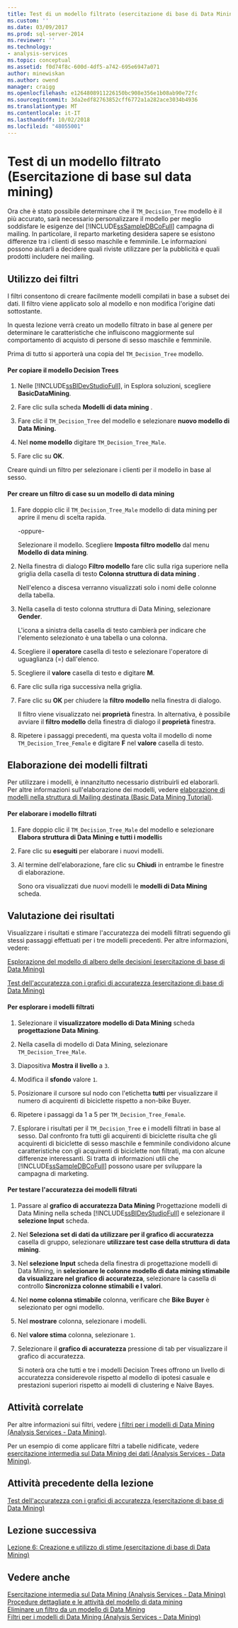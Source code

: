 ```yaml
---
title: Test di un modello filtrato (esercitazione di base di Data Mining) | Microsoft Docs
ms.custom: ''
ms.date: 03/09/2017
ms.prod: sql-server-2014
ms.reviewer: ''
ms.technology:
- analysis-services
ms.topic: conceptual
ms.assetid: f0d74f8c-600d-4df5-a742-695e6947a071
author: minewiskan
ms.author: owend
manager: craigg
ms.openlocfilehash: e1264808911226150bc908e356e1b08ab90e72fc
ms.sourcegitcommit: 3da2edf82763852cff6772a1a282ace3034b4936
ms.translationtype: MT
ms.contentlocale: it-IT
ms.lasthandoff: 10/02/2018
ms.locfileid: "48055001"
---
```

# <a name="testing-a-filtered-model-basic-data-mining-tutorial"></a>Test di un modello filtrato (Esercitazione di base sul data mining)
  Ora che è stato possibile determinare che il `TM_Decision_Tree` modello è il più accurato, sarà necessario personalizzare il modello per meglio soddisfare le esigenze del [!INCLUDE[ssSampleDBCoFull](../includes/sssampledbcofull-md.md)] campagna di mailing. In particolare, il reparto marketing desidera sapere se esistono differenze tra i clienti di sesso maschile e femminile. Le informazioni possono aiutarli a decidere quali riviste utilizzare per la pubblicità e quali prodotti includere nei mailing.  
  
## <a name="using-filters"></a>Utilizzo dei filtri  
 I filtri consentono di creare facilmente modelli compilati in base a subset dei dati. Il filtro viene applicato solo al modello e non modifica l'origine dati sottostante.  
  
 In questa lezione verrà creato un modello filtrato in base al genere per determinare le caratteristiche che influiscono maggiormente sul comportamento di acquisto di persone di sesso maschile e femminile.  
  
 Prima di tutto si apporterà una copia del `TM_Decision_Tree` modello.  
  
#### <a name="to-copy-the-decision-tree-model"></a>Per copiare il modello Decision Trees  
  
1.  Nelle [!INCLUDE[ssBIDevStudioFull](../includes/ssbidevstudiofull-md.md)], in Esplora soluzioni, scegliere **BasicDataMining**.  
  
2.  Fare clic sulla scheda **Modelli di data mining** .  
  
3.  Fare clic il `TM_Decision_Tree` del modello e selezionare **nuovo modello di Data Mining.**  
  
4.  Nel **nome modello** digitare `TM_Decision_Tree_Male`.  
  
5.  Fare clic su **OK**.  
  
 Creare quindi un filtro per selezionare i clienti per il modello in base al sesso.  
  
#### <a name="to-create-a-case-filter-on-a-mining-model"></a>Per creare un filtro di case su un modello di data mining  
  
1.  Fare doppio clic il `TM_Decision_Tree_Male` modello di data mining per aprire il menu di scelta rapida.  
  
     -oppure-  
  
     Selezionare il modello. Scegliere **Imposta filtro modello** dal menu **Modello di data mining**.  
  
2.  Nella finestra di dialogo **Filtro modello** fare clic sulla riga superiore nella griglia della casella di testo **Colonna struttura di data mining** .  
  
     Nell'elenco a discesa verranno visualizzati solo i nomi delle colonne della tabella.  
  
3.  Nella casella di testo colonna struttura di Data Mining, selezionare **Gender**.  
  
     L'icona a sinistra della casella di testo cambierà per indicare che l'elemento selezionato è una tabella o una colonna.  
  
4.  Scegliere il **operatore** casella di testo e selezionare l'operatore di uguaglianza (=) dall'elenco.  
  
5.  Scegliere il **valore** casella di testo e digitare **M**.  
  
6.  Fare clic sulla riga successiva nella griglia.  
  
7.  Fare clic su **OK** per chiudere la **filtro modello** nella finestra di dialogo.  
  
     Il filtro viene visualizzato nei **proprietà** finestra. In alternativa, è possibile avviare il **filtro modello** della finestra di dialogo il **proprietà** finestra.  
  
8.  Ripetere i passaggi precedenti, ma questa volta il modello di nome `TM_Decision_Tree_Female` e digitare **F** nel **valore** casella di testo.  
  
## <a name="process-the-filtered-models"></a>Elaborazione dei modelli filtrati  
 Per utilizzare i modelli, è innanzitutto necessario distribuirli ed elaborarli. Per altre informazioni sull'elaborazione dei modelli, vedere [elaborazione di modelli nella struttura di Mailing destinata &#40;Basic Data Mining Tutorial&#41;](../../2014/tutorials/processing-models-in-the-targeted-mailing-structure-basic-data-mining-tutorial.md).  
  
#### <a name="to-process-the-filtered-model"></a>Per elaborare i modello filtrati  
  
1.  Fare doppio clic il `TM_Decision_Tree_Male` del modello e selezionare **Elabora struttura di Data Mining e tutti i modelli**s  
  
2.  Fare clic su **eseguiti** per elaborare i nuovi modelli.  
  
3.  Al termine dell'elaborazione, fare clic su **Chiudi** in entrambe le finestre di elaborazione.  
  
     Sono ora visualizzati due nuovi modelli le **modelli di Data Mining** scheda.  
  
## <a name="evaluate-the-results"></a>Valutazione dei risultati  
 Visualizzare i risultati e stimare l'accuratezza dei modelli filtrati seguendo gli stessi passaggi effettuati per i tre modelli precedenti. Per altre informazioni, vedere:  
  
 [Esplorazione del modello di albero delle decisioni &#40;esercitazione di base di Data Mining&#41;](../../2014/tutorials/exploring-the-decision-tree-model-basic-data-mining-tutorial.md)  
  
 [Test dell'accuratezza con i grafici di accuratezza &#40;esercitazione di base di Data Mining&#41;](../../2014/tutorials/testing-accuracy-with-lift-charts-basic-data-mining-tutorial.md)  
  
#### <a name="to-explore-the-filtered-models"></a>Per esplorare i modelli filtrati  
  
1.  Selezionare il **visualizzatore modello di Data Mining** scheda **progettazione Data Mining**.  
  
2.  Nella casella di modello di Data Mining, selezionare `TM_Decision_Tree_Male`.  
  
3.  Diapositiva **Mostra il livello** a `3`.  
  
4.  Modifica il **sfondo** valore `1`.  
  
5.  Posizionare il cursore sul nodo con l'etichetta **tutti** per visualizzare il numero di acquirenti di biciclette rispetto a non-bike Buyer.  
  
6.  Ripetere i passaggi da 1 a 5 per `TM_Decision_Tree_Female`.  
  
7.  Esplorare i risultati per il `TM_Decision_Tree` e i modelli filtrati in base al sesso. Dal confronto fra tutti gli acquirenti di biciclette risulta che gli acquirenti di biciclette di sesso maschile e femminile condividono alcune caratteristiche con gli acquirenti di biciclette non filtrati, ma con alcune differenze interessanti. Si tratta di informazioni utili che [!INCLUDE[ssSampleDBCoFull](../includes/sssampledbcofull-md.md)] possono usare per sviluppare la campagna di marketing.  
  
#### <a name="to-test-the-lift-of-the-filtered-models"></a>Per testare l'accuratezza dei modelli filtrati  
  
1.  Passare al **grafico di accuratezza Data Mining** Progettazione modelli di Data Mining nella scheda [!INCLUDE[ssBIDevStudioFull](../includes/ssbidevstudiofull-md.md)] e selezionare il **selezione Input** scheda.  
  
2.  Nel **Seleziona set di dati da utilizzare per il grafico di accuratezza** casella di gruppo, selezionare **utilizzare test case della struttura di data mining**.  
  
3.  Nel **selezione Input** scheda della finestra di progettazione modelli di Data Mining, in **selezionare le colonne modello di data mining stimabile da visualizzare nel grafico di accuratezza**, selezionare la casella di controllo **Sincronizza colonne stimabili e I valori**.  
  
4.  Nel **nome colonna stimabile** colonna, verificare che **Bike Buyer** è selezionato per ogni modello.  
  
5.  Nel **mostrare** colonna, selezionare i modelli.  
  
6.  Nel **valore stima** colonna, selezionare `1`.  
  
7.  Selezionare il **grafico di accuratezza** pressione di tab per visualizzare il grafico di accuratezza.  
  
     Si noterà ora che tutti e tre i modelli Decision Trees offrono un livello di accuratezza considerevole rispetto al modello di ipotesi casuale e prestazioni superiori rispetto ai modelli di clustering e Naive Bayes.  
  
## <a name="related-tasks"></a>Attività correlate  
 Per altre informazioni sui filtri, vedere [i filtri per i modelli di Data Mining &#40;Analysis Services - Data Mining&#41;](../../2014/analysis-services/data-mining/filters-for-mining-models-analysis-services-data-mining.md).  
  
 Per un esempio di come applicare filtri a tabelle nidificate, vedere [esercitazione intermedia sul Data Mining dei dati &#40;Analysis Services - Data Mining&#41;](../../2014/tutorials/intermediate-data-mining-tutorial-analysis-services-data-mining.md).  
  
## <a name="previous-task-in-lesson"></a>Attività precedente della lezione  
 [Test dell'accuratezza con i grafici di accuratezza &#40;esercitazione di base di Data Mining&#41;](../../2014/tutorials/testing-accuracy-with-lift-charts-basic-data-mining-tutorial.md)  
  
## <a name="next-lesson"></a>Lezione successiva  
 [Lezione 6: Creazione e utilizzo di stime &#40;esercitazione di base di Data Mining&#41;](../../2014/tutorials/lesson-6-creating-and-working-with-predictions-basic-data-mining-tutorial.md)  
  
## <a name="see-also"></a>Vedere anche  
 [Esercitazione intermedia sul Data Mining &#40;Analysis Services - Data Mining&#41;](../../2014/tutorials/intermediate-data-mining-tutorial-analysis-services-data-mining.md)   
 [Procedure dettagliate e le attività del modello di data mining](../../2014/analysis-services/data-mining/mining-model-tasks-and-how-tos.md)   
 [Eliminare un filtro da un modello di Data Mining](../../2014/analysis-services/data-mining/delete-a-filter-from-a-mining-model.md)   
 [Filtri per i modelli di Data Mining &#40;Analysis Services - Data Mining&#41;](../../2014/analysis-services/data-mining/filters-for-mining-models-analysis-services-data-mining.md)  
  
  
